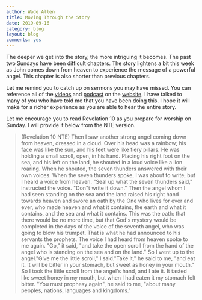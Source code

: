 ```yaml
---
author: Wade Allen
title: Moving Through the Story
date: 2019-09-16
category: blog
layout: blog
comments: yes
---
```


The deeper we get into the story, the more intriguing it becomes. The past two Sundays have been difficult chapters. The story lightens a bit this week as John comes down from heaven to experience the message of a powerful angel. This chapter is also shorter than previous chapters.

Let me remind you to catch up on sermons you may have missed. You can reference all of the [videos](https://fbcmuncie.org/keepup) and [podcast](https://fbcmuncie.org/keepup) on the [website](https://fbcmuncie.org/keepup). I have talked to many of you who have told me that you have been doing this. I hope it will make for a richer experience as you are able to hear the entire story.

Let me encourage you to read Revelation 10 as you prepare for worship on Sunday. I will provide it below from the NTE version.


>(Revelation 10 NTE) Then I saw another strong angel coming down from heaven, dressed in a cloud. Over his head was a rainbow; his face was like the sun, and his feet were like fiery pillars.  He was holding a small scroll, open, in his hand. Placing his right foot on the sea, and his left on the land,  he shouted in a loud voice like a lion roaring. When he shouted, the seven thunders answered with their own voices.  When the seven thunders spoke, I was about to write, but I heard a voice from heaven. "Seal up what the seven thunders said," instructed the voice. "Don"t write it down." Then the angel whom I had seen standing on the sea and the land raised his right hand towards heaven  and swore an oath by the One who lives for ever and ever, who made heaven and what it contains, the earth and what it contains, and the sea and what it contains. This was the oath: that there would be no more time,  but that God's mystery would be completed in the days of the voice of the seventh angel, who was going to blow his trumpet. That is what he had announced to his servants the prophets. The voice I had heard from heaven spoke to me again. "Go," it said, "and take the open scroll from the hand of the angel who is standing on the sea and on the land."  So I went up to the angel."Give me the little scroll," I said."Take it," he said to me, "and eat it. It will be bitter in your stomach, but sweet as honey in your mouth."  So I took the little scroll from the angel's hand, and I ate it. It tasted like sweet honey in my mouth, but when I had eaten it my stomach felt bitter.  "You must prophesy again", he said to me, "about many peoples, nations, languages and kingdoms."

